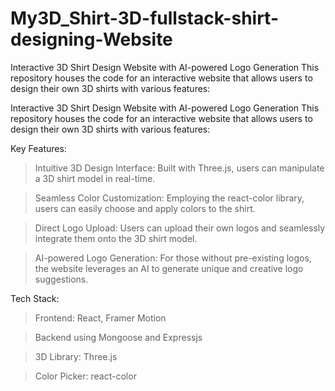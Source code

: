 # My3D_Shirt-3D-fullstack-shirt-designing-Website
Interactive 3D Shirt Design Website with AI-powered Logo Generation This repository houses the code for an interactive website that allows users to design their own 3D shirts with various features:

Interactive 3D Shirt Design Website with AI-powered Logo Generation
This repository houses the code for an interactive website that allows users to design their own 3D shirts with various features:

Key Features:

> Intuitive 3D Design Interface: Built with Three.js, users can manipulate a 3D shirt model in real-time.

> Seamless Color Customization: Employing the react-color library, users can easily choose and apply colors to the shirt.

> Direct Logo Upload: Users can upload their own logos and seamlessly integrate them onto the 3D shirt model.

> AI-powered Logo Generation: For those without pre-existing logos, the website leverages an AI to generate unique and creative logo suggestions.

Tech Stack:

> Frontend: React, Framer Motion

> Backend using Mongoose and Expressjs

> 3D Library: Three.js

> Color Picker: react-color
